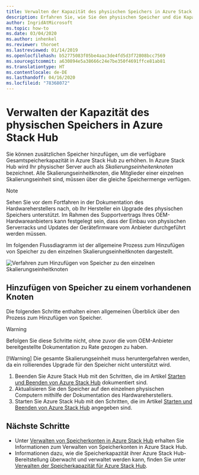 ```yaml
---
title: Verwalten der Kapazität des physischen Speichers in Azure Stack Hub
description: Erfahren Sie, wie Sie den physischen Speicher und die Kapazität in Azure Stack Hub überwachen und verwalten können.
author: IngridAtMicrosoft
ms.topic: how-to
ms.date: 03/04/2020
ms.author: inhenkel
ms.reviewer: thoroet
ms.lastreviewed: 01/14/2019
ms.openlocfilehash: b52775083f05be4aac3de4fd5d3f72808bcc7569
ms.sourcegitcommit: a630894e5a38666c24e7be350f4691ffce81ab81
ms.translationtype: HT
ms.contentlocale: de-DE
ms.lasthandoff: 04/16/2020
ms.locfileid: "78368072"
---
```

# <a name="manage-physical-memory-capacity-in-azure-stack-hub"></a>Verwalten der Kapazität des physischen Speichers in Azure Stack Hub

Sie können zusätzlichen Speicher hinzufügen, um die verfügbare Gesamtspeicherkapazität in Azure Stack Hub zu erhöhen. In Azure Stack Hub wird Ihr physischer Server auch als *Skalierungseinheitenknoten* bezeichnet. Alle Skalierungseinheitknoten, die Mitglieder einer einzelnen Skalierungseinheit sind, müssen über die gleiche Speichermenge verfügen.

> [!note]  
> Sehen Sie vor dem Fortfahren in der Dokumentation des Hardwareherstellers nach, ob Ihr Hersteller ein Upgrade des physischen Speichers unterstützt. Im Rahmen des Supportvertrags Ihres OEM-Hardwareanbieters kann festgelegt sein, dass der Einbau von physischen Serverracks und Updates der Gerätefirmware vom Anbieter durchgeführt werden müssen.

Im folgenden Flussdiagramm ist der allgemeine Prozess zum Hinzufügen von Speicher zu den einzelnen Skalierungseinheitknoten dargestellt.

![Verfahren zum Hinzufügen von Speicher zu den einzelnen Skalierungseinheitknoten](media/azure-stack-manage-storage-physical-capacity/process-to-add-memory-to-scale-unit.png)

## <a name="add-memory-to-an-existing-node"></a>Hinzufügen von Speicher zu einem vorhandenen Knoten
Die folgenden Schritte enthalten einen allgemeinen Überblick über den Prozess zum Hinzufügen von Speicher.

> [!Warning]
> Befolgen Sie diese Schritte nicht, ohne zuvor die vom OEM-Anbieter bereitgestellte Dokumentation zu Rate gezogen zu haben.
> 
> [!Warning]
> Die gesamte Skalierungseinheit muss heruntergefahren werden, da ein rollierendes Upgrade für den Speicher nicht unterstützt wird.

1. Beenden Sie Azure Stack Hub mit den Schritten, die im Artikel [Starten und Beenden von Azure Stack Hub](azure-stack-start-and-stop.md) dokumentiert sind.
2. Aktualisieren Sie den Speicher auf den einzelnen physischen Computern mithilfe der Dokumentation des Hardwareherstellers.
3. Starten Sie Azure Stack Hub mit den Schritten, die im Artikel [Starten und Beenden von Azure Stack Hub](azure-stack-start-and-stop.md) angegeben sind.

## <a name="next-steps"></a>Nächste Schritte

 - Unter [Verwalten von Speicherkonten in Azure Stack Hub](azure-stack-manage-storage-accounts.md) erhalten Sie Informationen zum Verwalten von Speicherkonten in Azure Stack Hub.
 - Informationen dazu, wie die Speicherkapazität ihrer Azure Stack Hub-Bereitstellung überwacht und verwaltet werden kann, finden Sie unter [Verwalten der Speicherkapazität für Azure Stack Hub](azure-stack-manage-storage-shares.md).
